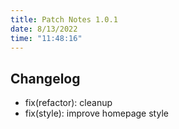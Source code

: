 ```yaml
---
title: Patch Notes 1.0.1
date: 8/13/2022
time: "11:48:16"
---
```


## Changelog

- fix(refactor): cleanup
- fix(style): improve homepage style

